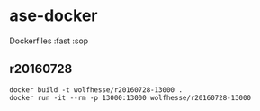 # ase-docker
Dockerfiles :fast :sop

## r20160728

	docker build -t wolfhesse/r20160728-13000 .
	docker run -it --rm -p 13000:13000 wolfhesse/r20160728-13000

